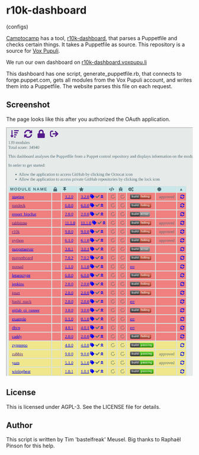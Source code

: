 # r10k-dashboard

(configs)

[Camptocamp](https://www.camptocamp.com/de) has a tool,
[r10k-dashboard](https://github.com/camptocamp/r10k-dashboard#puppet-modules-dashboard),
that parses a Puppetfile and checks certain things. It takes a Puppetfile as
source. This repository is a source for [Vox Pupuli](https://voxpupuli.org).

We run our own dashboard on [r10k-dashboard.voxpupu.li](https://r10k-dashboard.voxpupu.li/)

This dashboard has one script, generate_puppetfile.rb, that connects to forge.puppet.com,
gets all modules from the Vox Pupuli account, and writes them into a Puppetfile. The website
parses this file on each request.

## Screenshot

The page looks like this after you authorized the OAuth application.

![screenshot from the main overview](main.png)

## License

This is licensed under AGPL-3. See the LICENSE file for details.

## Author

This script is written by Tim 'bastelfreak' Meusel. Big thanks to Raphaël Pinson
for this help.
